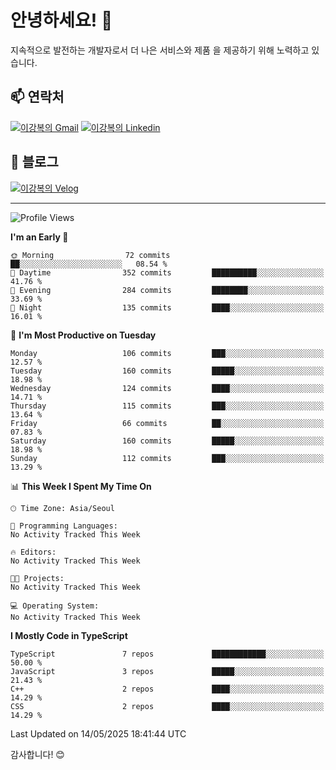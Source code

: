 # 안녕하세요! 👋

지속적으로 발전하는 개발자로서 더 나은 서비스와 제품
을 제공하기 위해 노력하고 있습니다.

## 📫 연락처
[![이강복의 Gmail](https://img.shields.io/badge/Gmail-D14836?style=for-the-badge&logo=gmail&logoColor=white)](mailto:pmmm114@gmail.com)
[![이강복의 Linkedin](https://img.shields.io/badge/LinkedIn-0077B5?style=for-the-badge&logo=linkedin&logoColor=white)](https://www.linkedin.com/in/lkb0297)

## 📝 블로그
[![이강복의 Velog](https://img.shields.io/badge/Velog-ffffff?style=for-the-badge&logo=velog)](https://velog.io/@pmmm114/posts)

---
<!--START_SECTION:waka-->
![Profile Views](http://img.shields.io/badge/Profile%20Views-1-blue)

**I'm an Early 🐤** 

```text
🌞 Morning                72 commits          ██░░░░░░░░░░░░░░░░░░░░░░░   08.54 % 
🌆 Daytime                352 commits         ██████████░░░░░░░░░░░░░░░   41.76 % 
🌃 Evening                284 commits         ████████░░░░░░░░░░░░░░░░░   33.69 % 
🌙 Night                  135 commits         ████░░░░░░░░░░░░░░░░░░░░░   16.01 % 
```
📅 **I'm Most Productive on Tuesday** 

```text
Monday                   106 commits         ███░░░░░░░░░░░░░░░░░░░░░░   12.57 % 
Tuesday                  160 commits         █████░░░░░░░░░░░░░░░░░░░░   18.98 % 
Wednesday                124 commits         ████░░░░░░░░░░░░░░░░░░░░░   14.71 % 
Thursday                 115 commits         ███░░░░░░░░░░░░░░░░░░░░░░   13.64 % 
Friday                   66 commits          ██░░░░░░░░░░░░░░░░░░░░░░░   07.83 % 
Saturday                 160 commits         █████░░░░░░░░░░░░░░░░░░░░   18.98 % 
Sunday                   112 commits         ███░░░░░░░░░░░░░░░░░░░░░░   13.29 % 
```


📊 **This Week I Spent My Time On** 

```text
🕑︎ Time Zone: Asia/Seoul

💬 Programming Languages: 
No Activity Tracked This Week

🔥 Editors: 
No Activity Tracked This Week

🐱‍💻 Projects: 
No Activity Tracked This Week

💻 Operating System: 
No Activity Tracked This Week
```

**I Mostly Code in TypeScript** 

```text
TypeScript               7 repos             ████████████░░░░░░░░░░░░░   50.00 % 
JavaScript               3 repos             █████░░░░░░░░░░░░░░░░░░░░   21.43 % 
C++                      2 repos             ████░░░░░░░░░░░░░░░░░░░░░   14.29 % 
CSS                      2 repos             ████░░░░░░░░░░░░░░░░░░░░░   14.29 % 
```




 Last Updated on 14/05/2025 18:41:44 UTC
<!--END_SECTION:waka-->

감사합니다! 😊

